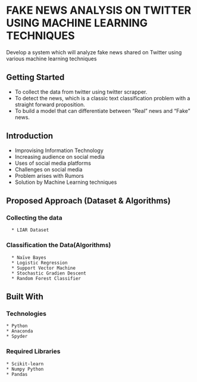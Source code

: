 # FAKE NEWS ANALYSIS ON TWITTER USING MACHINE LEARNING TECHNIQUES

   Develop a system which will analyze fake news shared on Twitter using various machine learning techniques

## Getting Started

   * To collect the data from twitter using twitter scrapper.
   * To detect the news, which is a classic text classification problem with a straight forward     proposition. 
   * To build a model that can differentiate between “Real” news and “Fake” news.


## Introduction

   * Improvising Information Technology
   * Increasing audience on social media 
   * Uses of social media platforms
   * Challenges on social media
   * Problem arises with Rumors 
   * Solution by Machine Learning techniques 


## Proposed Approach (Dataset & Algorithms)

   ### Collecting the data
      * LIAR Dataset

   ### Classification the Data(Algorithms)
      * Naïve Bayes
      * Logistic Regression
      * Support Vector Machine
      * Stochastic Gradien Descent
      * Random Forest Classifier


## Built With

   ### Technologies
    * Python
    * Anaconda
    * Spyder

   ### Required Libraries
    * Scikit-learn
    * Numpy Python
    * Pandas

